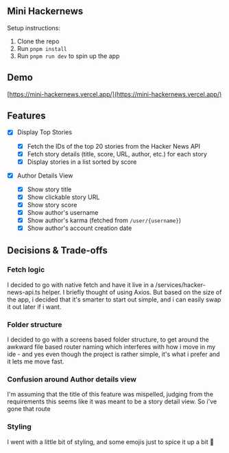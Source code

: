 ## Mini Hackernews

Setup instructions:

1. Clone the repo
2. Run `pnpm install`
3. Run `pnpm run dev` to spin up the app

## Demo

[https://mini-hackernews.vercel.app/](https://mini-hackernews.vercel.app/)

## Features

- [x] Display Top Stories

  - [x] Fetch the IDs of the top 20 stories from the Hacker News API
  - [x] Fetch story details (title, score, URL, author, etc.) for each story
  - [x] Display stories in a list sorted by score

- [x] Author Details View
  - [x] Show story title
  - [x] Show clickable story URL
  - [x] Show story score
  - [x] Show author's username
  - [x] Show author's karma (fetched from `/user/{username}`)
  - [x] Show author's account creation date

## Decisions & Trade-offs

### Fetch logic

I decided to go with native fetch and have it live in a /services/hacker-news-api.ts helper. I briefly thought of using Axios. But based on the size of the app, i decided that it's smarter to start out simple, and i can easily swap it out later if i want.

### Folder structure

I decided to go with a screens based folder structure, to get around the awkward file based router naming which interferes with how i move in my ide - and yes even though the project is rather simple, it's what i prefer and it lets me move fast.

### Confusion around Author details view

I'm assuming that the title of this feature was mispelled, judging from the requirements this seems like it was meant to be a story detail view. So i've gone that route

### Styling

I went with a little bit of styling, and some emojis just to spice it up a bit 🥳
